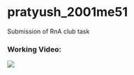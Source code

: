 # pratyush_2001me51
Submission of RnA club task

### Working Video:
![](https://i.imgur.com/jr1wYbt.gif)
